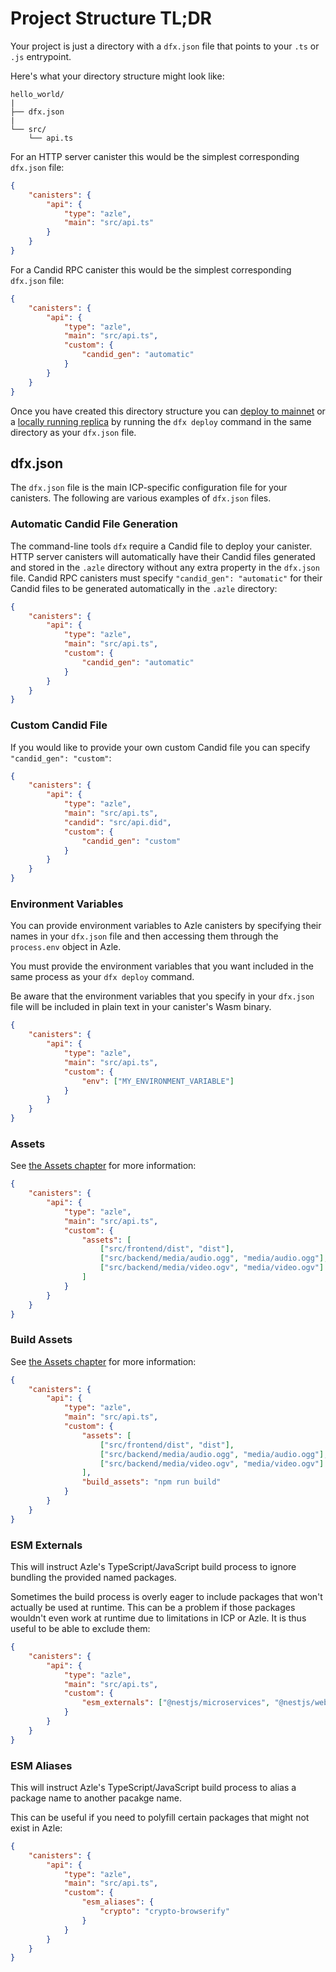# Project Structure TL;DR

Your project is just a directory with a `dfx.json` file that points to your `.ts` or `.js` entrypoint.

Here's what your directory structure might look like:

```
hello_world/
|
├── dfx.json
|
└── src/
    └── api.ts
```

For an HTTP server canister this would be the simplest corresponding `dfx.json` file:

```json
{
    "canisters": {
        "api": {
            "type": "azle",
            "main": "src/api.ts"
        }
    }
}
```

For a Candid RPC canister this would be the simplest corresponding `dfx.json` file:

```json
{
    "canisters": {
        "api": {
            "type": "azle",
            "main": "src/api.ts",
            "custom": {
                "candid_gen": "automatic"
            }
        }
    }
}
```

Once you have created this directory structure you can [deploy to mainnet](./deployment.md#deploying-to-mainnet) or a [locally running replica](./deployment.md#starting-the-local-replica) by running the `dfx deploy` command in the same directory as your `dfx.json` file.

## dfx.json

The `dfx.json` file is the main ICP-specific configuration file for your canisters. The following are various examples of `dfx.json` files.

### Automatic Candid File Generation

The command-line tools `dfx` require a Candid file to deploy your canister. HTTP server canisters will automatically have their Candid files generated and stored in the `.azle` directory without any extra property in the `dfx.json` file. Candid RPC canisters must specify `"candid_gen": "automatic"` for their Candid files to be generated automatically in the `.azle` directory:

```json
{
    "canisters": {
        "api": {
            "type": "azle",
            "main": "src/api.ts",
            "custom": {
                "candid_gen": "automatic"
            }
        }
    }
}
```

### Custom Candid File

If you would like to provide your own custom Candid file you can specify `"candid_gen": "custom"`:

```json
{
    "canisters": {
        "api": {
            "type": "azle",
            "main": "src/api.ts",
            "candid": "src/api.did",
            "custom": {
                "candid_gen": "custom"
            }
        }
    }
}
```

### Environment Variables

You can provide environment variables to Azle canisters by specifying their names in your `dfx.json` file and then accessing them through the `process.env` object in Azle.

You must provide the environment variables that you want included in the same process as your `dfx deploy` command.

Be aware that the environment variables that you specify in your `dfx.json` file will be included in plain text in your canister's Wasm binary.

```json
{
    "canisters": {
        "api": {
            "type": "azle",
            "main": "src/api.ts",
            "custom": {
                "env": ["MY_ENVIRONMENT_VARIABLE"]
            }
        }
    }
}
```

### Assets

See [the Assets chapter](./assets.md) for more information:

```json
{
    "canisters": {
        "api": {
            "type": "azle",
            "main": "src/api.ts",
            "custom": {
                "assets": [
                    ["src/frontend/dist", "dist"],
                    ["src/backend/media/audio.ogg", "media/audio.ogg"],
                    ["src/backend/media/video.ogv", "media/video.ogv"]
                ]
            }
        }
    }
}
```

### Build Assets

See [the Assets chapter](./assets.md) for more information:

```json
{
    "canisters": {
        "api": {
            "type": "azle",
            "main": "src/api.ts",
            "custom": {
                "assets": [
                    ["src/frontend/dist", "dist"],
                    ["src/backend/media/audio.ogg", "media/audio.ogg"],
                    ["src/backend/media/video.ogv", "media/video.ogv"]
                ],
                "build_assets": "npm run build"
            }
        }
    }
}
```

### ESM Externals

This will instruct Azle's TypeScript/JavaScript build process to ignore bundling the provided named packages.

Sometimes the build process is overly eager to include packages that won't actually be used at runtime. This can be a problem if those packages wouldn't even work at runtime due to limitations in ICP or Azle. It is thus useful to be able to exclude them:

```json
{
    "canisters": {
        "api": {
            "type": "azle",
            "main": "src/api.ts",
            "custom": {
                "esm_externals": ["@nestjs/microservices", "@nestjs/websockets"]
            }
        }
    }
}
```

### ESM Aliases

This will instruct Azle's TypeScript/JavaScript build process to alias a package name to another pacakge name.

This can be useful if you need to polyfill certain packages that might not exist in Azle:

```json
{
    "canisters": {
        "api": {
            "type": "azle",
            "main": "src/api.ts",
            "custom": {
                "esm_aliases": {
                    "crypto": "crypto-browserify"
                }
            }
        }
    }
}
```
